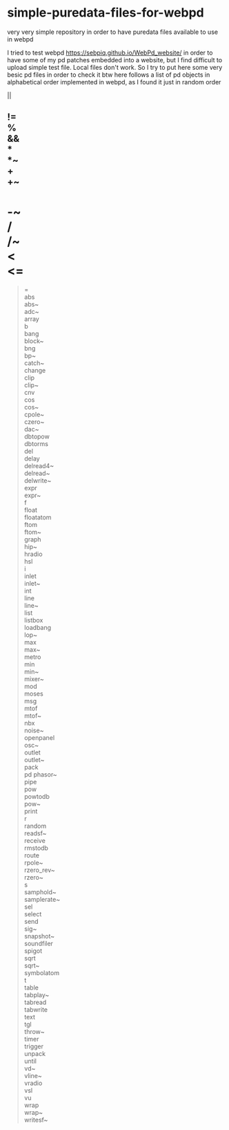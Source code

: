 # simple-puredata-files-for-webpd
very very simple repository in order to have puredata files available to use in webpd

I tried to test webpd https://sebpiq.github.io/WebPd_website/ in order to have some of my pd patches embedded into a website, but I find difficult to upload simple test file. Local files don't work. So I try to put here some very besic pd files in order to check it
btw here follows a list of pd objects in alphabetical order implemented in webpd, as I found it just in random order

||

!=    
%    
&&    
*    
*~    
+    
+~    
-    
-~    
/    
/~    
<    
<=    
==    
>    
>=    
abs    
abs~    
adc~    
array    
b    
bang    
block~    
bng    
bp~    
catch~    
change    
clip    
clip~    
cnv    
cos    
cos~    
cpole~    
czero~    
dac~    
dbtopow    
dbtorms    
del    
delay    
delread4~    
delread~    
delwrite~    
expr    
expr~    
f    
float    
floatatom    
ftom    
ftom~    
graph    
hip~    
hradio    
hsl    
i    
inlet    
inlet~    
int    
line    
line~    
list    
listbox    
loadbang    
lop~    
max    
max~    
metro    
min    
min~    
mixer~    
mod    
moses    
msg    
mtof    
mtof~    
nbx    
noise~    
openpanel    
osc~    
outlet    
outlet~    
pack    
pd
phasor~    
pipe    
pow    
powtodb    
pow~    
print    
r    
random    
readsf~    
receive    
rmstodb    
route    
rpole~    
rzero_rev~    
rzero~    
s    
samphold~    
samplerate~    
sel    
select    
send    
sig~    
snapshot~    
soundfiler    
spigot    
sqrt    
sqrt~    
symbolatom    
t    
table    
tabplay~    
tabread    
tabwrite    
text    
tgl    
throw~    
timer    
trigger    
unpack    
until    
vd~    
vline~    
vradio    
vsl    
vu    
wrap    
wrap~    
writesf~    

